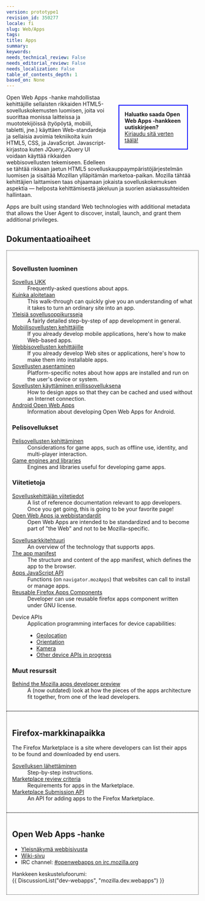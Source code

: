 ```yaml
---
version: prototype1
revision_id: 350277
locale: fi
slug: Web/Apps
tags: 
title: Apps
summary: 
keywords: 
needs_technical_review: False
needs_editorial_review: False
needs_localization: False
table_of_contents_depth: 1
based_on: None
---
```

<div style="float: right; margin: 2em; padding: 1em; border: solid blue 2px; width: 150px">
  <strong>Haluatko saada Open Web Apps -hankkeen uutiskirjeen?</strong><br />
  <a href="/newsletter">Kirjaudu sitä verten täälä!</a></div>
<p>Open Web Apps -hanke mahdollistaa kehittäjille sellaisten rikkaiden HTML5-sovelluskokemusten luomisen, joita voi suorittaa monissa laitteissa ja muototekijöissä (työpöytä, mobiili, tabletti, jne.) käyttäen Web-standardeja ja sellaisia avoimia tekniikoita kuin HTML5, CSS, ja JavaScript. Javascript-kirjastoa kuten JQuery,JQuery UI voidaan käyttää rikkaiden webbisovellusten tekemiseen. Edelleen se tähtää rikkaan jaetun HTML5 sovelluskauppaympäristöjärjestelmän luomisen ja sisältää Mozillan ylläpitämän marketoa-paikan. Mozilla tähtää kehittäjien laittamisen taas ohjaamaan jokaista sovelluskokemuksen aspektia — helposta kehittämisestä jakeluun ja suorien asiakassuhteiden hallintaan.</p>
<p>Apps are built using standard Web technologies with additional metadata that allows the User Agent to discover, install, launch, and grant them additional privileges.</p>
<h2 id="Documentation_topics">Dokumentaatioaiheet</h2>
<div style="overflow:hidden">
  <div style="-moz-column-width:28em; -webkit-columns:28em; columns:28em; border: dotted 1px; padding: 1em;">
    <div>
      <h3 id="Creating_apps">Sovellusten luominen</h3>
      <dl>
        <dt>
          <a href="/en-US/docs/Apps/FAQs">Sovellus UKK</a></dt>
        <dd>
          Frequently-asked questions about apps.</dd>
        <dt>
          <a href="/en-US/docs/Apps/Getting_Started">Kuinka aloitetaan</a></dt>
        <dd>
          This walk-through can quickly give you an understanding of what it takes to turn an ordinary site into an app.</dd>
        <dt>
          <a href="/en-US/docs/Apps/Tutorials/General">Yleisiä sovellusoppikursseja</a></dt>
        <dd>
          A fairly detailed step-by-step of app development in general.</dd>
        <dt>
          <a href="/en-US/docs/Apps/For_mobile_developers">Mobiilisovellusten kehittäjille</a></dt>
        <dd>
          If you already develop mobile applications, here's how to make Web-based apps.</dd>
        <dt>
          <a href="/en-US/docs/Apps/For_Web_developers">Webbisovellusten kehittäjille</a></dt>
        <dd>
          If you already develop Web sites or applications, here's how to make them into installable apps.</dd>
        <dt>
          <a href="/en-US/docs/Apps/Platform-specific_details">Sovellusten asentaminen</a></dt>
        <dd>
          Platform-specific notes about how apps are installed and run on the user's device or system.</dd>
        <!--
        <dt><a href="/en-US/docs/Apps/Identity_integration">Identity integration</a></dt>
        <dd>How to securely identify app users via BrowserID.</dd>
        -->
        <dt>
          <a href="/en-US/docs/Apps/Using_apps_offline">Sovellusten käyttäminen erillissovelluksena</a></dt>
        <dd>
          How to design apps so that they can be cached and used without an Internet connection.</dd>
        <dt>
          <a href="/en-US/docs/Apps/Apps_for_Android">Android Open Web Apps</a></dt>
        <dd>
          Information about developing Open Web Apps for Android.</dd>
      </dl>
    </div>
    <div>
      <h3 id="Game_apps">Pelisovellukset</h3>
      <dl>
        <dt>
          <a href="/en-US/docs/Apps/Developing_game_apps">Pelisovellusten kehittäminen</a></dt>
        <dd>
          Considerations for game apps, such as offline use, identity, and multi-player interaction.</dd>
        <dt>
          <a href="/en-US/docs/Apps/Game_engines_and_libraries">Game engines and libraries</a></dt>
        <dd>
          Engines and libraries useful for developing game apps.</dd>
      </dl>
    </div>
    <div>
      <h3 id="Reference_information">Viitetietoja</h3>
      <dl>
        <dt>
          <a href="/en-US/docs/Apps/Reference" title="/en-US/docs/Apps/Reference">Sovelluskehittäjän viitetiedot</a></dt>
        <dd>
          A list of reference documentation relevant to app developers. Once you get going, this is going to be your favorite page!</dd>
        <dt>
          <a href="/en-US/docs/Open_Web_apps_and_Web_standards">Open Web Apps ja webbistandardit</a></dt>
        <dd>
          Open Web Apps are intended to be standardized and to become part of "the Web" and not to be Mozilla-specific.</dd>
      </dl>
      <dl>
        <dt>
          <a href="/en-US/docs/Apps/Apps_architecture">Sovellusarkkitehtuuri</a></dt>
        <dd>
          An overview of the technology that supports apps.</dd>
        <dt>
          <a href="/en-US/docs/Apps/Manifest">The app manifest</a></dt>
        <dd>
          The structure and content of the app manifest, which defines the app to the browser.</dd>
        <!--
        <dt><a href="/en-US/docs/Apps/App_start-up_library">App start-up library</a></dt>
        <dd>For your convenience, a library that handles start-up checks for manifests, receipts, and user identity. Use it as-is, or crib for your own code.</dd>
        -->
        <dt>
          <a href="/en-US/docs/Apps/Apps_JavaScript_API">Apps JavaScript API</a></dt>
        <dd>
          Functions (on <code>navigator.mozApps</code>) that websites can call to install or manage apps.</dd>
        <dt>
          <a href="/en-US/docs/Apps/Reusable_Firefox_Apps_Components">Reusable Firefox Apps Components</a></dt>
        <dd>
          Developer can use reusable firefox apps component written under GNU license.</dd>
      </dl>
      <dl>
        <dt>
          Device APIs</dt>
        <dd>
          Application programming interfaces for device capabilities:
          <ul>
            <li><a href="/en-US/docs/Using_geolocation">Geolocation</a></li>
            <li><a href="/en-US/docs/DOM/Orientation_and_motion_data_explained">Orientation</a></li>
            <li><a href="/en-US/docs/DOM/Using_the_Camera_API">Kamera</a></li>
            <li><a href="https://wiki.mozilla.org/WebAPI">Other device APIs in progress</a></li>
          </ul>
        </dd>
      </dl>
      <h3 id="Other_resources">Muut resurssit</h3>
      <dl>
        <dt>
          <a href="http://kix.in/2011/12/15/behind-the-mozilla-apps-developer-preview/">Behind the Mozilla apps developer preview</a></dt>
        <dd>
          A (now outdated) look at how the pieces of the apps architecture fit together, from one of the lead developers.</dd>
      </dl>
    </div>
  </div>
  <div style="-moz-column-width:28em; -webkit-columns:28em; columns:28em; border: dotted 1px; padding: 1em;">
    <h2 id="Firefox_Marketplace">Firefox-markkinapaikka</h2>
    <p>The Firefox Marketplace is a site where developers can list their apps to be found and downloaded by end users.</p>
    <dl>
      <dt>
        <a href="/en-US/docs/Apps/Submitting_an_app">Sovelluksen lähettäminen</a></dt>
      <dd>
        Step-by-step instructions.</dd>
      <dt>
        <a href="/en-US/docs/Apps/Marketplace_review_criteria">Marketplace review criteria</a></dt>
      <dd>
        Requirements for apps in the Marketplace.</dd>
      <dt>
        <a href="http://zamboni.readthedocs.org/en/latest/topics/api.html">Marketplace Submission API</a></dt>
      <dd>
        An API for adding apps to the Firefox Marketplace.</dd>
    </dl>
  </div>
  <div style="-moz-column-width:28em; -webkit-columns:14em; columns:28em">
    <!--
    <h3><a href="/en-US/docs/Apps/FAQs/Reporting">Reporting</a></h3>
    <div id="magicdomid97">
      <ul class="list-bullet1">
        <li><span>My payment got lost. What can I do?</span></li>
        <li><span>How do I remove an app from the market?</span></li>
        <li><span>Known Issues</span></li>
      </ul>
    </div>
  --></div>
  <div style="-moz-column-width:28em; -webkit-columns:14em; columns:28em; border: dotted 1px; padding: 1em;">
    <h2 id="The_Open_Web_Apps_project">Open Web Apps -hanke</h2>
    <ul>
      <li><a href="https://apps.mozillalabs.com/">Yleisnäkymä webbisivusta</a></li>
      <li><a href="https://wiki.mozilla.org/Apps">Wiki-sivu</a></li>
      <li>IRC channel: <a class="link-irc" href="irc://irc.mozilla.org#openwebapps">#openwebapps on irc.mozilla.org</a></li>
    </ul>
    <p>Hankkeen keskustelufoorumi:<br />
      {{ DiscussionList("dev-webapps", "mozilla.dev.webapps") }}</p>
  </div>
</div>
<p>&nbsp;</p>

